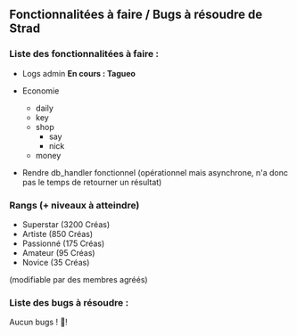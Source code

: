 ## Fonctionnalitées à faire / Bugs à résoudre de Strad

### Liste des fonctionnalitées à faire :
- Logs admin **En cours : Tagueo**
- Economie
  - daily
  - key
  - shop
    - say
    - nick
  - money

- Rendre db_handler fonctionnel (opérationnel mais asynchrone, n'a donc pas le temps de retourner un résultat)

### Rangs (+ niveaux à atteindre)

- Superstar (3200 Créas)
- Artiste (850 Créas)
- Passionné (175 Créas)
- Amateur (95 Créas)
- Novice (35 Créas)

(modifiable par des membres agréés)

### Liste des bugs à résoudre :
Aucun bugs ! 🎉!